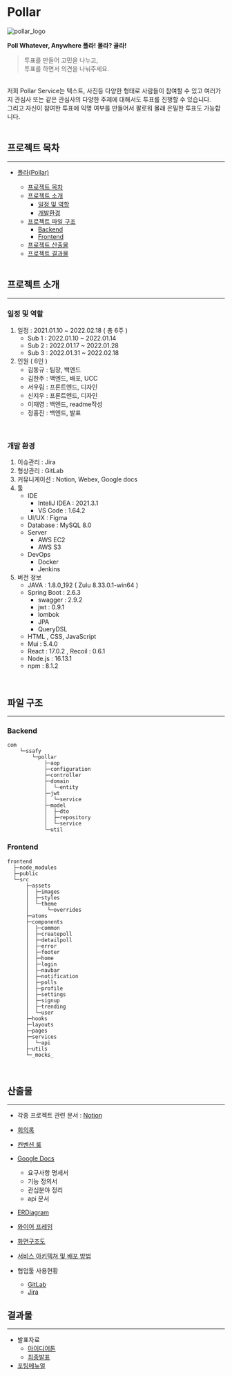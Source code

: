 # Pollar

![pollar_logo](https://user-images.githubusercontent.com/96093461/155881013-6347e4ac-2113-4d68-bea8-ce1f8b7c925b.png)


**Poll Whatever, Anywhere 폴라! 몰라? 골라!**

> 투표를 만들어 고민을 나누고,<br>
> 투표를 하면서 의견을 나눠주세요.

<br>
저희 Pollar Service는
텍스트, 사진등 다양한 형태로 사람들이 참여할 수 있고 
여러가지 관심사 또는 같은 관심사의 다양한 주제에 대해서도 투표를 진행할 수 있습니다.<br>
그리고 자신이 참여한 투표에 익명 여부를 만들어서 팔로워 몰래 은밀한 투표도 가능합니다.

<br>
<br>

## 프로젝트 목차

---

- [폴라(Pollar)](#pollar)

  - [프로젝트 목차](#프로젝트-목차)
  - [프로젝트 소개](#프로젝트-소개)
    - [일정 및 역할](#일정-및-역할)
    - [개발환경](#개발-환경)
  - [프로젝트 파일 구조](#파일-구조)
    - [Backend](#backend)
    - [Frontend](#frontend)
  - [프로젝트 산출물](#산출물)
  - [프로젝트 결과물](#결과물)

  <br>

## 프로젝트 소개

---

### 일정 및 역할

1. 일정 : 2021.01.10 ~ 2022.02.18 ( 총 6주 )
   - Sub 1 : 2022.01.10 ~ 2022.01.14
   - Sub 2 : 2022.01.17 ~ 2022.01.28
   - Sub 3 : 2022.01.31 ~ 2022.02.18
2. 인원 ( 6인 )
   - 김동규 : 팀장, 백엔드
   - 김한주 : 백엔드, 배포, UCC
   - 서우림 : 프론트엔드, 디자인
   - 신지우 : 프론트엔드, 디자인
   - 이재영 : 백엔드, readme작성
   - 정홍진 : 백엔드, 발표

<br>

### 개발 환경

1. 이슈관리 : Jira
2. 형상관리 : GitLab
3. 커뮤니케이션 : Notion, Webex, Google docs
4. 툴
   - IDE
     - InteliJ IDEA : 2021.3.1
     - VS Code : 1.64.2
   - UI/UX : Figma
   - Database : MySQL 8.0
   - Server
     - AWS EC2
     - AWS S3
   - DevOps
     - Docker
     - Jenkins
5. 버전 정보
   - JAVA : 1.8.0_192 ( Zulu 8.33.0.1-win64 )
   - Spring Boot : 2.6.3
     - swagger : 2.9.2
     - jwt : 0.9.1
     - lombok
     - JPA
     - QueryDSL
   - HTML , CSS, JavaScript
   - Mui : 5.4.0
   - React : 17.0.2 , Recoil : 0.6.1
   - Node.js : 16.13.1
   - npm : 8.1.2

<br>

## 파일 구조

---

### Backend

```
com
    └─ssafy
        └─pollar
            ├─aop
            ├─configuration
            ├─controller
            ├─domain
            │  └─entity
            ├─jwt
            │  └─service
            ├─model
            │  ├─dto
            │  ├─repository
            │  └─service
            └─util

```

### Frontend

```
frontend
  ├─node_modules
  ├─public
  └─src
      ├─assets
      │  ├─images
      │  ├─styles
      │  └─theme
      │      └─overrides
      ├─atoms
      ├─components
      │  ├─common
      │  ├─createpoll
      │  ├─detailpoll
      │  ├─error
      │  ├─footer
      │  ├─home
      │  ├─login
      │  ├─navbar
      │  ├─notification
      │  ├─polls
      │  ├─profile
      │  ├─settings
      │  ├─signup
      │  ├─trending
      │  └─user
      ├─hooks
      ├─layouts
      ├─pages
      ├─services
      │  └─api
      ├─utils
      └─_mocks_
```

<br>

## 산출물

---

- 각종 프로젝트 관련 문서 : [Notion](https://pollarweb.notion.site/POLLAR-Project-home-8138db0ecc934463adf7c34da139424b)
- [회의록](https://pollarweb.notion.site/5d9df08ca20f4bd89f6b378de5a79751?v=c747f7e4186b4b4994573244be467a91)
- [컨벤션 룰](https://pollarweb.notion.site/Conventions-5013f221db7e4bddb7bf7107ab5d9e90)
- [Google Docs](https://docs.google.com/spreadsheets/d/1Mw2ir8Xy3iZZOpWtMYe0M0fPFZBMTfMXU5ZG9BhdeBY/edit?usp=sharing)
  - 요구사항 명세서
  - 기능 정의서
  - 관심분야 정리
  - api 문서
- [ERDiagram](./docs/erd.md)
- [와이어 프레임](./docs/와이어프레임.md)
- [화면구조도](./docs/화면구조도.md)
- [서비스 아키텍쳐 및 배포 방법](./docs/배포.md)

- 협업툴 사용현황
  - [GitLab](./docs/git사용.md)
  - [Jira](./docs/jira사용.md)

## 결과물

---

- 발표자료
  - [아이디어톤](./ppt/공통PJT_서울4반_A407_아이디어톤.pdf)
  - [최종발표](./ppt/공통PJT_서울4반_A407_최종발표.pdf)
- [포팅메뉴얼](./exec/공통PJT_서울4반_A407_포팅메뉴얼.pdf)
